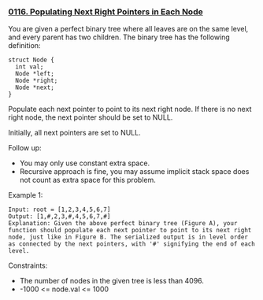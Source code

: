 ### [0116. Populating Next Right Pointers in Each Node](https://leetcode.com/problems/populating-next-right-pointers-in-each-node/)

You are given a perfect binary tree where all leaves are on the same level, and every parent has two children. The binary tree has the following definition:

    struct Node {
      int val;
      Node *left;
      Node *right;
      Node *next;
    }
    
Populate each next pointer to point to its next right node. If there is no next right node, the next pointer should be set to NULL.

Initially, all next pointers are set to NULL.


Follow up:

- You may only use constant extra space.
- Recursive approach is fine, you may assume implicit stack space does not count as extra space for this problem.
 

Example 1:

    Input: root = [1,2,3,4,5,6,7]
    Output: [1,#,2,3,#,4,5,6,7,#]
    Explanation: Given the above perfect binary tree (Figure A), your function should populate each next pointer to point to its next right node, just like in Figure B. The serialized output is in level order as connected by the next pointers, with '#' signifying the end of each level.
 

Constraints:

- The number of nodes in the given tree is less than 4096.
- -1000 <= node.val <= 1000
